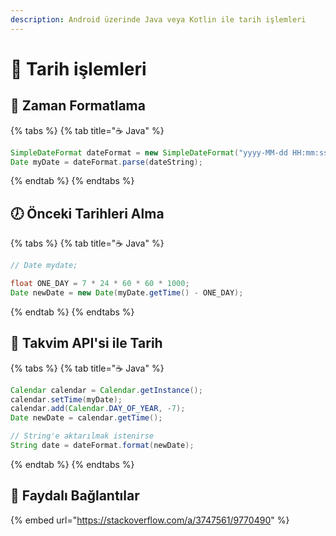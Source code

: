 ```yaml
---
description: Android üzerinde Java veya Kotlin ile tarih işlemleri
---
```


# 📅 Tarih işlemleri

## 🔨 Zaman Formatlama

{% tabs %}
{% tab title="☕ Java" %}
```java
SimpleDateFormat dateFormat = new SimpleDateFormat("yyyy-MM-dd HH:mm:ss");
Date myDate = dateFormat.parse(dateString);
```
{% endtab %}
{% endtabs %}

## 🕖 Önceki Tarihleri Alma

{% tabs %}
{% tab title="☕ Java" %}
```java
// Date mydate;

float ONE_DAY = 7 * 24 * 60 * 60 * 1000;
Date newDate = new Date(myDate.getTime() - ONE_DAY);
```
{% endtab %}
{% endtabs %}

## 📅 Takvim API'si ile Tarih

{% tabs %}
{% tab title="☕ Java" %}
```java
Calendar calendar = Calendar.getInstance();
calendar.setTime(myDate);
calendar.add(Calendar.DAY_OF_YEAR, -7);
Date newDate = calendar.getTime();

// String'e aktarılmak istenirse
String date = dateFormat.format(newDate);
```
{% endtab %}
{% endtabs %}

## 🔗 Faydalı Bağlantılar

{% embed url="https://stackoverflow.com/a/3747561/9770490" %}



